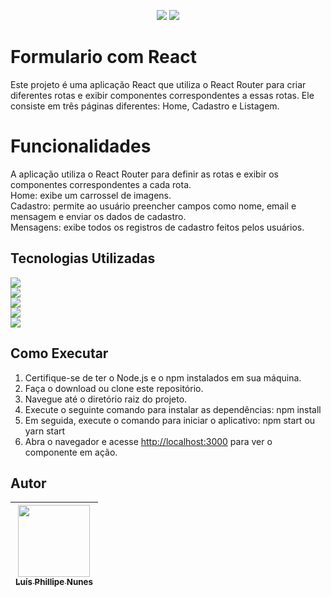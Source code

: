 <P align="center">
<img src="http://img.shields.io/static/v1?label=STATUS&message=Em%20Andamento&color=YELLOW&style=for-the-badge" />

<img src="http://img.shields.io/static/v1?label=realize%20data&message=May&color=yellow&style=for-the-badge" />

</P>

# Formulario com React

Este projeto é uma aplicação React que utiliza o React Router para criar diferentes rotas e exibir componentes correspondentes a essas rotas. Ele consiste em três páginas diferentes: Home, Cadastro e Listagem.

# Funcionalidades

A aplicação utiliza o React Router para definir as rotas e exibir os componentes correspondentes a cada rota. <br>
Home: exibe um carrossel de imagens. <br>
Cadastro: permite ao usuário preencher campos como nome, email e mensagem e enviar os dados de cadastro. <br>
Mensagens: exibe todos os registros de cadastro feitos pelos usuários. <br>
## Tecnologias Utilizadas


<img src="https://img.shields.io/badge/JavaScript-323330?style=for-the-badge&logo=javascript&logoColor=F7DF1E" /> <br>
<img src="https://img.shields.io/badge/CSS3-1572B6?style=for-the-badge&logo=css3&logoColor=white" /> <br>
<img src="https://img.shields.io/badge/HTML5-E34F26?style=for-the-badge&logo=html5&logoColor=white" /> <br>
<img src="https://img.shields.io/badge/GitHub-100000?style=for-the-badge&logo=github&logoColor=white" /> <br>
<img src="https://img.shields.io/badge/react-%2320232a.svg?style=for-the-badge&logo=react&logoColor=%2361DAFB" /> <br>

## Como Executar

1. Certifique-se de ter o Node.js e o npm instalados em sua máquina.
2. Faça o download ou clone este repositório.
3. Navegue até o diretório raiz do projeto.
4. Execute o seguinte comando para instalar as dependências: npm install
5. Em seguida, execute o comando para iniciar o aplicativo: npm start ou yarn start
6. Abra o navegador e acesse [http://localhost:3000](http://localhost:3000) para ver o componente em ação.


## Autor

| [<img src="https://avatars.githubusercontent.com/u/103957268?v=4" width=115><br><sub>Luís Phillipe Nunes</sub>](https://github.com/legatario) 
| :---: |